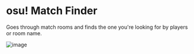 # osu! Match Finder
Goes through match rooms and finds the one you're looking for by players or room name.  

![image](https://user-images.githubusercontent.com/101416707/162855688-ed78bafd-945d-4af6-b1c5-ac951ffdb52d.png)

